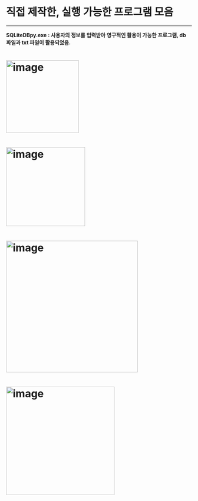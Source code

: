# 직접 제작한, 실행 가능한 프로그램 모음 #
- - -
**SQLiteDBpy.exe : 사용자의 정보를 입력받아 영구적인 활용이 가능한 프로그램, db 파일과 txt 파일이 활용되었음.**
# <img width="197" alt="image" src="https://github.com/CharmStrange/Project/assets/105769152/35581c10-a5ec-47dd-9067-585457778795">



# <img width="214" alt="image" src="https://github.com/CharmStrange/Project/assets/105769152/ebadf9ce-2f61-498f-8cbb-384c47ab2136">



# <img width="357" alt="image" src="https://github.com/CharmStrange/Project/assets/105769152/13e89287-2840-450e-8011-2a1f3569c4b6">



# <img width="294" alt="image" src="https://github.com/CharmStrange/Project/assets/105769152/ce704dc5-f47a-4a3c-9dbf-6a16998c7ca7">

